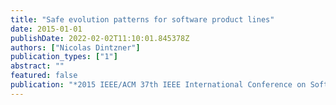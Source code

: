 ```yaml
---
title: "Safe evolution patterns for software product lines"
date: 2015-01-01
publishDate: 2022-02-02T11:10:01.845378Z
authors: ["Nicolas Dintzner"]
publication_types: ["1"]
abstract: ""
featured: false
publication: "*2015 IEEE/ACM 37th IEEE International Conference on Software Engineering*"
---
```


